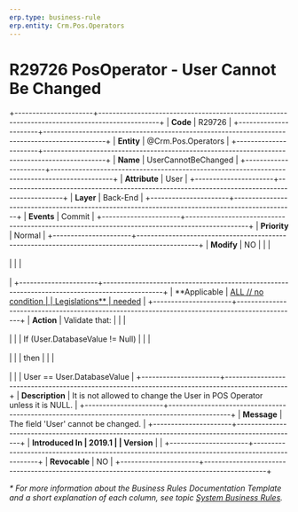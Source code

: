 ```yaml
---
erp.type: business-rule
erp.entity: Crm.Pos.Operators
---
```


# R29726 PosOperator - User Cannot Be Changed
+----------------------+-----------------------------------------------------------------------------------------------+
| **Code**             | R29726                                                                                        |
+----------------------+-----------------------------------------------------------------------------------------------+
| **Entity**           | @Crm.Pos.Operators                                                                            |
+----------------------+-----------------------------------------------------------------------------------------------+
| **Name**             | UserCannotBeChanged                                                                           |
+----------------------+-----------------------------------------------------------------------------------------------+
| **Attribute**        | User                                                                                          |
+----------------------+-----------------------------------------------------------------------------------------------+
| **Layer**            | Back-End                                                                                      |
+----------------------+-----------------------------------------------------------------------------------------------+
| **Events**           | Commit                                                                                        |
+----------------------+-----------------------------------------------------------------------------------------------+
| **Priority**         | Normal                                                                                        |
+----------------------+-----------------------------------------------------------------------------------------------+
| **Modify**           | NO                                                                                            |
|                      | <br/><br/>                                                                                    |
|                      | <br/><br/>                                                                                    |
+----------------------+-----------------------------------------------------------------------------------------------+
| **Applicable         | [ALL // no condition                                                                          |
| Legislations**       | needed](xref:applicable-legislations)                                                         |
+----------------------+-----------------------------------------------------------------------------------------------+
| **Action**           | Validate that:                                                                                |
|                      | <br/><br/>                                                                                    |
|                      | If (User.DatabaseValue != Null)                                                               |
|                      | <br/><br/>                                                                                    |
|                      | then                                                                                          |
|                      | <br/><br/>                                                                                    |
|                      | User == User.DatabaseValue                                                                    |
+----------------------+-----------------------------------------------------------------------------------------------+
| **Description**      | It is not allowed to change the User in POS Operator unless it is NULL.                       |
+----------------------+-----------------------------------------------------------------------------------------------+
| **Message**          | The field \'User\' cannot be changed.                                                         |
+----------------------+-----------------------------------------------------------------------------------------------+
| **Introduced In      | 2019.1                                                                                        |
| Version**            |                                                                                               |
+----------------------+-----------------------------------------------------------------------------------------------+
| **Revocable**        | NO                                                                                            |
+----------------------+-----------------------------------------------------------------------------------------------+

*\* For more information about the Business Rules Documentation Template and a short explanation of each column, see
topic [System Business Rules](../templates/template-description-system-business-rules.md).*
